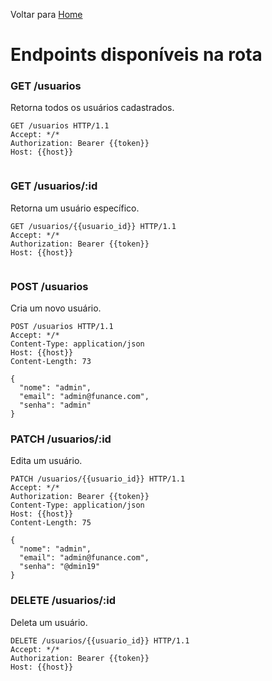 Voltar para [Home](../../../README.md)

# Endpoints disponíveis na rota

### GET /usuarios

Retorna todos os usuários cadastrados.

```http
GET /usuarios HTTP/1.1
Accept: */*
Authorization: Bearer {{token}}
Host: {{host}}


```

### GET /usuarios/:id

Retorna um usuário específico.

```http
GET /usuarios/{{usuario_id}} HTTP/1.1
Accept: */*
Authorization: Bearer {{token}}
Host: {{host}}


```

### POST /usuarios

Cria um novo usuário.

```http
POST /usuarios HTTP/1.1
Accept: */*
Content-Type: application/json
Host: {{host}}
Content-Length: 73

{
  "nome": "admin",
  "email": "admin@funance.com",
  "senha": "admin"
}
```

### PATCH /usuarios/:id

Edita um usuário.

```http
PATCH /usuarios/{{usuario_id}} HTTP/1.1
Accept: */*
Authorization: Bearer {{token}}
Content-Type: application/json
Host: {{host}}
Content-Length: 75

{
  "nome": "admin",
  "email": "admin@funance.com",
  "senha": "@dmin19"
}
```

### DELETE /usuarios/:id

Deleta um usuário.

```http
DELETE /usuarios/{{usuario_id}} HTTP/1.1
Accept: */*
Authorization: Bearer {{token}}
Host: {{host}}


```
